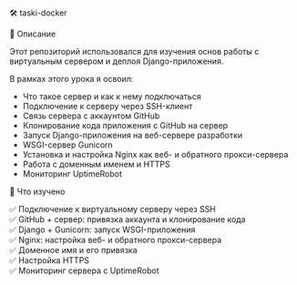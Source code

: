 🛠️ taski-docker

📌 Описание

Этот репозиторий использовался для изучения основ работы с виртуальным сервером и деплоя Django-приложения.

В рамках этого урока я освоил:

- Что такое сервер и как к нему подключаться
- Подключение к серверу через SSH-клиент
- Связь сервера с аккаунтом GitHub
- Клонирование кода приложения с GitHub на сервер
- Запуск Django-приложения на веб-сервере разработки
- WSGI-сервер Gunicorn
- Установка и настройка Nginx как веб- и обратного прокси-сервера
- Работа с доменным именем и HTTPS
- Мониторинг UptimeRobot

🚀 Что изучено

✅ Подключение к виртуальному серверу через SSH<br>
✅ GitHub + сервер: привязка аккаунта и клонирование кода<br>
✅ Django + Gunicorn: запуск WSGI-приложения<br>
✅ Nginx: настройка веб- и обратного прокси-сервера<br>
✅ Доменное имя и его привязка<br>
✅ Настройка HTTPS<br>
✅ Мониторинг сервера с UptimeRobot
